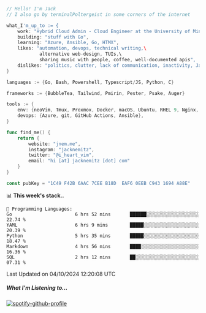 ```go
// Hello! I'm Jack
// I also go by terminalPoltergeist in some corners of the internet

what_I'm_up_to := {
    work: "Hybrid Cloud Admin - Cloud Engineer at the University of Minnesota",
    building: "stuff with Go",
    learning: "Azure, Ansible, Go, HTMX",
    likes: "automation, devops, technical writing,\
            alternative web-design, TUIs,\
            sharing music with people, coffee, well-documented apis",
    dislikes: "politics, clutter, lack of communication, inactivity, Java",
}

languages := {Go, Bash, Powershell, Typescript/JS, Python, C}

frameworks := {BubbleTea, Tailwind, Pmirin, Pester, Psake, Auger}

tools := {
    env: {neoVim, Tmux, Proxmox, Docker, macOS, Ubuntu, RHEL 9, Nginx, DigitalOcean, Cloudflare},
    devops: {Azure, git, GitHub Actions, Ansible},
}

func find_me() {
    return {
        website: "jnem.me",
        instagram: "jacknemitz",
        twitter: "@i_heart_vim",
        email: "hi [at] jacknemitz [dot] com"
    }
}

const pubKey = "1C49 F42B 6AAC 7CEE B18D  EAF6 0EEB C943 1694 A88E"
```

<!--START_SECTION:waka-->
📊 **This week's stack..** 

```text
💬 Programming Languages: 
Go                       6 hrs 52 mins       ██████░░░░░░░░░░░░░░░░░░░   22.74 % 
YAML                     6 hrs 9 mins        █████░░░░░░░░░░░░░░░░░░░░   20.39 % 
Python                   5 hrs 35 mins       █████░░░░░░░░░░░░░░░░░░░░   18.47 % 
Markdown                 4 hrs 56 mins       ████░░░░░░░░░░░░░░░░░░░░░   16.36 % 
SQL                      2 hrs 12 mins       ██░░░░░░░░░░░░░░░░░░░░░░░   07.31 % 
```


 Last Updated on 04/10/2024 12:20:08 UTC
<!--END_SECTION:waka-->

##### What I'm Listening to...

[![spotify-github-profile](https://jnem.me/listening-item?maxAge=2592000)](https://jnem.me/listening)
